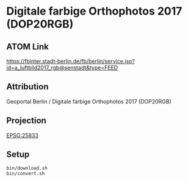 Digitale farbige Orthophotos 2017 (DOP20RGB)
============================================

ATOM Link
---------

https://fbinter.stadt-berlin.de/fb/berlin/service.jsp?id=a_luftbild2017_rgb@senstadt&type=FEED

Attribution
-----------

Geoportal Berlin / Digitale farbige Orthophotos 2017 (DOP20RGB)

Projection
----------

[EPSG:25833](http://spatialreference.org/ref/epsg/25833/)

Setup
-----

```
bin/download.sh
bin/convert.sh
```

